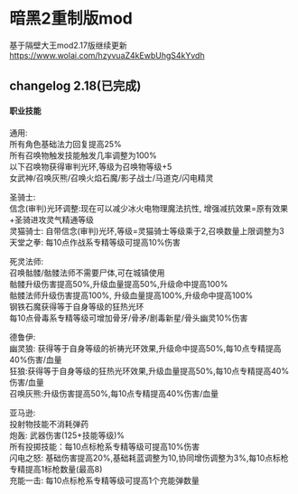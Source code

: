 暗黑2重制版mod
==

基于隔壁大王mod2.17版继续更新
https://www.wolai.com/hzyvuaZ4kEwbUhgS4kYvdh

## changelog 2.18(已完成)
#### 职业技能

通用:  
所有角色基础法力回复提高25%  
所有召唤物触发技能触发几率调整为100%  
以下召唤物获得审判光环,等级为召唤物等级+5  
女武神/召唤灰熊/召唤火焰石魔/影子战士/马道克/闪电精灵  
	

圣骑士:  
信念(审判)光环调整:现在可以减少冰火电物理魔法抗性, 增强减抗效果=原有效果+圣骑进攻灵气精通等级  
灵猫骑士: 自带信念(审判)光环,等级=灵猫骑士等级乘于2,召唤数量上限调整为3  
天堂之拳: 每10点作战系专精等级可提高10%伤害  	

死灵法师:  
召唤骷髅/骷髅法师不需要尸体,可在城镇使用  
骷髅升级伤害提高50%,升级血量提高50%,升级命中提高100%  
骷髅法师升级伤害提高100%, 升级血量提高100%,升级命中提高100%    
钢铁石魔获得等于自身等级的狂热光环    
每10点骨毒系专精等级可增加骨牙/骨矛/剧毒新星/骨头幽灵10%伤害  
	

德鲁伊:  
幽灵狼: 获得等于自身等级的祈祷光环效果,升级命中提高50%,每10点专精提高40%伤害/血量  
狂狼:获得等于自身等级的狂热光环效果,升级血量提高50%,每10点专精提高40%伤害/血量    
召唤灰熊:升级伤害提高50%,每10点专精提高40%伤害/血量  

亚马逊:  
投射物技能不消耗弹药  
炮轰: 武器伤害(125+技能等级)%   
所有投掷技能：每10点标枪系专精等级可提高10%伤害  
闪电之怒: 基础伤害提高20%,基础耗蓝调整为10,协同增伤调整为3%,每10点标枪专精提高1标枪数量(最高8)  
充能一击: 每10点标枪系专精等级可提高1个充能弹数量  

